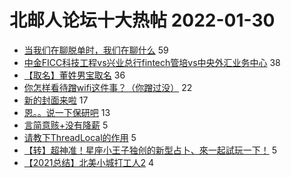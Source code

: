 # 北邮人论坛十大热帖 2022-01-30

- [当我们在聊脱单时，我们在聊什么](https://bbs.byr.cn/article/Friends/2015914) 59
- [中金FICC科技工程vs兴业总行fintech管培vs中央外汇业务中心](https://bbs.byr.cn/article/Job/2156662) 38
- [【取名】董姓男宝取名](https://bbs.byr.cn/article/FamilyLife/145647) 36
- [你怎样看待蹭wifi这件事？（你蹭过没）](https://bbs.byr.cn/article/Talking/6327224) 22
- [新的封面来啦](https://bbs.byr.cn/article/Picture/3311940) 17
- [恩。。说一下保研吧](https://bbs.byr.cn/article/AimGraduate/591501) 13
- [言简意赅+没有降薪](https://bbs.byr.cn/article/CivilServant/48463) 5
- [请教下ThreadLocal的作用](https://bbs.byr.cn/article/Java/66208) 5
- [【转】超神准！星座小王子独创的新型占卜、來一起試玩一下！](https://bbs.byr.cn/article/Constellations/326533) 5
- [【2021总结】北美小城打工人2](https://bbs.byr.cn/article/WorkLife/1180548) 4


